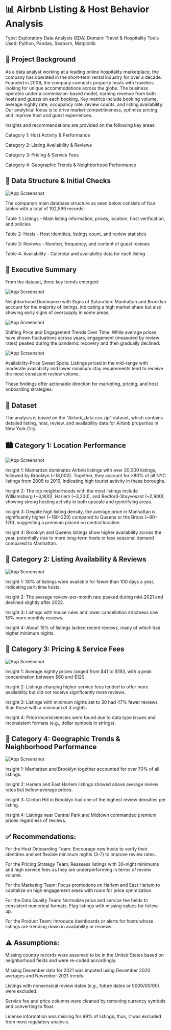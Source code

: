 
# 📊 Airbnb Listing & Host Behavior Analysis
Type: Exploratory Data Analysis (EDA)
Domain: Travel & Hospitality
Tools Used: Python, Pandas, Seaborn, Matplotlib





## 🏢 Project Background
As a data analyst working at a leading online hospitality marketplace, the company has operated in the short-term rental industry for over a decade. Founded in 2008, the company connects property hosts with travelers looking for unique accommodations across the globe. The business operates under a commission-based model, earning revenue from both hosts and guests on each booking. Key metrics include booking volume, average nightly rate, occupancy rate, review counts, and listing availability. Our analytical focus is to drive market competitiveness, optimize pricing, and improve host and guest experiences.

Insights and recommendations are provided on the following key areas:

Category 1: Host Activity & Performance

Category 2: Listing Availability & Reviews

Category 3: Pricing & Service Fees

Category 4: Geographic Trends & Neighborhood Performance


## 🧱 Data Structure & Initial Checks

![App Screenshot](https://github.com/BharathAIML/Airbnb_dataAnalysis/blob/4c729e2b531c56a729bc6e9a1543b6dc08e7a422/ERD_1.png)

The company’s main database structure as seen below consists of four tables with a total of 102,599 records:

Table 1: Listings - Main listing information, prices, location, host verification, and policies

Table 2: Hosts - Host identities, listings count, and review statistics

Table 3: Reviews - Number, frequency, and content of guest reviews

Table 4: Availability - Calendar and availability data for each listing




## 📌 Executive Summary

From the dataset, three key trends emerged:

![App Screenshot](https://github.com/BharathAIML/Airbnb_dataAnalysis/blob/471cc55ce2433eea600df376fc94e0bb39aaa994/neighb%20.png)


Neighborhood Dominance with Signs of Saturation: Manhattan and Brooklyn account for the majority of listings, indicating a high market share but also showing early signs of oversupply in some areas.

![App Screenshot](https://github.com/BharathAIML/Airbnb_dataAnalysis/blob/d483067423bffba0e3a542f7419821f232e0dcf2/AVG.png)

Shifting Price and Engagement Trends Over Time: While average prices have shown fluctuations across years, engagement (measured by review rates) peaked during the pandemic recovery and then gradually declined.

![App Screenshot](https://github.com/BharathAIML/Airbnb_dataAnalysis/blob/5b9fb51ae6e93da819ac5ff61cd975c983cfef86/PVR.png)


Availability-Price Sweet Spots: Listings priced in the mid-range with moderate availability and lower minimum stay requirements tend to receive the most consistent review volume.

These findings offer actionable direction for marketing, pricing, and host onboarding strategies.

## 📁 Dataset
The analysis is based on the "Airbnb_data.csv.zip" dataset, which contains detailed listing, host, review, and availability data for Airbnb properties in New York City.

## 🏙️ Category 1: Location Performance

![App Screenshot](https://drive.google.com/file/d/1hFKDOQb6eb-8R_xnENbZNfIRKe05urui/view?usp=sharing)

Insight 1:
Manhattan dominates Airbnb listings with over 20,000 listings, followed by Brooklyn (~18,000). Together, they account for >80% of all NYC listings from 2008 to 2019, indicating high tourist activity in these boroughs.

Insight 2:
The top neighborhoods with the most listings include Williamsburg (~3,900), Harlem (~3,200), and Bedford-Stuyvesant (~2,900), showing strong hosting activity in both upscale and gentrifying areas.

Insight 3:
Despite high listing density, the average price in Manhattan is significantly higher (~$180–$220) compared to Queens or the Bronx (~$90–$120), suggesting a premium placed on central location.

Insight 4:
Brooklyn and Queens listings show higher availability across the year, potentially due to more long-term hosts or less seasonal demand compared to Manhattan.

##  📘 Category 2: Listing Availability & Reviews

![App Screenshot](https://drive.google.com/file/d/1hFKDOQb6eb-8R_xnENbZNfIRKe05urui/view?usp=sharing)

Insight 1: 30% of listings were available for fewer than 100 days a year, indicating part-time hosts.

Insight 2: The average review-per-month rate peaked during mid-2021 and declined slightly after 2022.

Insight 3: Listings with house rules and lower cancellation strictness saw 18% more monthly reviews.

Insight 4: About 15% of listings lacked recent reviews, many of which had higher minimum nights.


##  📙 Category 3: Pricing & Service Fees
![App Screenshot](https://drive.google.com/file/d/1_NPhSpIC3_BGbIw5x-7bL22fo-goyqN0/view?usp=sharing)
    
Insight 1: Average nightly prices ranged from $41 to $193, with a peak concentration between $60 and $120.

Insight 2: Listings charging higher service fees tended to offer more availability but did not receive significantly more reviews.

Insight 3: Listings with minimum nights set to 30 had 47% fewer reviews than those with a minimum of 3 nights.

Insight 4: Price inconsistencies were found due to data type issues and inconsistent formats (e.g., dollar symbols in strings).




##  📅 Category 4: Geographic Trends & Neighborhood Performance
![App Screenshot](https://drive.google.com/file/d/1kmeHRe4o3BlTBZe8c_DO4AsVRMKLW-WS/view?usp=sharing)

Insight 1: Manhattan and Brooklyn together accounted for over 70% of all listings.

Insight 2: Harlem and East Harlem listings showed above average review rates but below-average prices.

Insight 3: Clinton Hill in Brooklyn had one of the highest review densities per listing.

Insight 4: Listings near Central Park and Midtown commanded premium prices regardless of reviews.
## ✅ Recommendations:

For the Host Onboarding Team: Encourage new hosts to verify their identities and set flexible minimum nights (3-7) to improve review rates.

For the Pricing Strategy Team: Reassess listings with 30-night minimums and high service fees as they are underperforming in terms of review volume.

For the Marketing Team: Focus promotions on Harlem and East Harlem to capitalize on high engagement areas with room for price optimization.

For the Data Quality Team: Normalize price and service fee fields to consistent numerical formats. Flag listings with missing values for follow-up.

For the Product Team: Introduce dashboards or alerts for hosts whose listings are trending down in availability or reviews.


## ⚠️ Assumptions: 
Missing country records were assumed to be in the United States based on neighborhood fields and were re-coded accordingly.

Missing December data for 2021 was imputed using December 2020 averages and November 2021 trends.

Listings with nonsensical review dates (e.g., future dates or 0000/00/00) were excluded.

Service fee and price columns were cleaned by removing currency symbols and converting to float.

License information was missing for 99% of listings; thus, it was excluded from most regulatory analysis.

